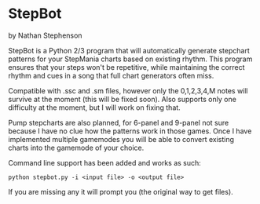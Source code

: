 # StepBot
by Nathan Stephenson

StepBot is a Python 2/3 program that will automatically generate stepchart patterns for your StepMania charts based on existing rhythm.
This program ensures that your steps won't be repetitive, while maintaining the correct rhythm and cues in a song that full chart generators often miss.

Compatible with .ssc and .sm files, however only the 0,1,2,3,4,M notes will survive at the moment (this will be fixed soon).
Also supports only one difficulty at the moment, but I will work on fixing that.

Pump stepcharts are also planned, for 6-panel and 9-panel not sure because I have no clue how the patterns work in those games.
Once I have implemented multiple gamemodes you will be able to convert existing charts into the gamemode of your choice.

Command line support has been added and works as such:
```
python stepbot.py -i <input file> -o <output file>
```
If you are missing any it will prompt you (the original way to get files).